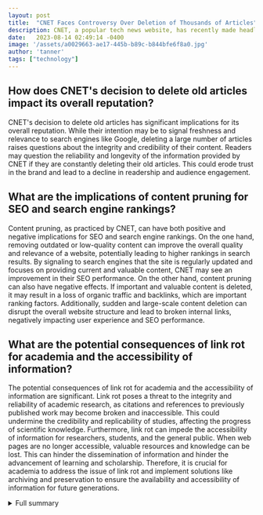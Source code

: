 ```yaml
---
layout: post
title:  "CNET Faces Controversy Over Deletion of Thousands of Articles"
description: CNET, a popular tech news website, has recently made headlines with its decision to delete thousands of its old articles. This move comes as CNET faces challenges, including the controversy over its AI-written articles and layoffs.
date:   2023-08-14 02:49:14 -0400
image: '/assets/a0029663-ae17-445b-b89c-b844bfe6f8a0.jpg'
author: 'tanner'
tags: ["technology"]
---
```


## How does CNET's decision to delete old articles impact its overall reputation?
CNET's decision to delete old articles has significant implications for its overall reputation. While their intention may be to signal freshness and relevance to search engines like Google, deleting a large number of articles raises questions about the integrity and credibility of their content. Readers may question the reliability and longevity of the information provided by CNET if they are constantly deleting their old articles. This could erode trust in the brand and lead to a decline in readership and audience engagement.

## What are the implications of content pruning for SEO and search engine rankings?
Content pruning, as practiced by CNET, can have both positive and negative implications for SEO and search engine rankings. On the one hand, removing outdated or low-quality content can improve the overall quality and relevance of a website, potentially leading to higher rankings in search results. By signaling to search engines that the site is regularly updated and focuses on providing current and valuable content, CNET may see an improvement in their SEO performance. On the other hand, content pruning can also have negative effects. If important and valuable content is deleted, it may result in a loss of organic traffic and backlinks, which are important ranking factors. Additionally, sudden and large-scale content deletion can disrupt the overall website structure and lead to broken internal links, negatively impacting user experience and SEO performance.

## What are the potential consequences of link rot for academia and the accessibility of information?
The potential consequences of link rot for academia and the accessibility of information are significant. Link rot poses a threat to the integrity and reliability of academic research, as citations and references to previously published work may become broken and inaccessible. This could undermine the credibility and replicability of studies, affecting the progress of scientific knowledge. Furthermore, link rot can impede the accessibility of information for researchers, students, and the general public. When web pages are no longer accessible, valuable resources and knowledge can be lost. This can hinder the dissemination of information and hinder the advancement of learning and scholarship. Therefore, it is crucial for academia to address the issue of link rot and implement solutions like archiving and preservation to ensure the availability and accessibility of information for future generations.

<details>
  <summary>Full summary</summary>
CNET, a popular tech news website, has recently made headlines with its decision to delete thousands of its old articles. This move comes as CNET faces challenges, including the controversy over its AI-written articles and layoffs. While the deletion process began with small batches of articles, it dramatically increased in the second half of July. As a result, thousands of articles have been removed in recent weeks.<br><br>CNET has confirmed the content removal but has not disclosed the exact number of deleted articles. The company claims that content deletion is an industry-wide best practice for large sites primarily driven by SEO (Search Engine Optimization) traffic. According to CNET, this practice, known as 'content pruning,' sends a signal to Google that the site is fresh and relevant.<br><br>However, critics argue that CNET's extreme content pruning is misguided. They point out that Google has never advised people to delete content simply because it is old. The causes of link rot, which include website shutdowns, server migrations, shifts to new content management systems, and content pruning for SEO, have also been discussed.<br><br>The transitory nature of online content is a broader issue that this article explores. Archiving and preserving online content have become crucial due to the risk of link rot. Link rot refers to broken links that occur when web pages are no longer accessible. With the increasing frequency of content deletion, archives can be compromised over time, particularly due to copyright issues.<br><br>The controversy surrounding CNET's article deletion has received significant attention from the tech community. Gizmodo, another prominent tech news outlet, published an article exposing CNET for deleting thousands of pages to ``game Google Search.'' Gizmodo's report further confirms CNET's decision to delete articles and highlights how CNET decided which pages to redirect, repurpose, or remove based on factors such as page views, backlink profiles, and time since the last update.<br><br>CNET's belief that content deprecation signals to Google that they are fresh, relevant, and worthy of higher search results has also been scrutinized. Google's Danny Sullivan clarified that there is no penalty for having old content on a website and that older content can still be helpful. In the past, Google advised removing low-quality content to improve rankings for higher quality content. It is important to note that there is often an overlap between old content and low-quality content on a website.<br><br>Prominent Googlers, including John Mueller and Gary Illyes, have advised improving content rather than deleting it. They argue that deleting, improving, and consolidating content can help improve overall content quality and reputation on a topic. Mueller also provided additional commentary on content pruning on Mastodon, emphasizing the importance of a thoughtful approach.<br><br>The impact of removing images from webpages on search engine optimization (SEO) has also been discussed. WordPress, one of the most popular content management systems, provides a way to remove images from a webpage. However, this action can have various implications for SEO, including changes in search appearance and the importance of image alt tags.<br><br>While CNET's article deletion has sparked debate, it is essential to understand how search engines, particularly Google, rank search results. Google uses web crawlers to scan and index pages, and these pages are rated based on their authority and usefulness. The search engine employs a complex algorithm with over 210 known factors to determine the rankings. Higher rankings indicate that a page is more relevant and authoritative.<br><br>Google's algorithm also incorporates Natural Language Processing, a branch of artificial intelligence, to better understand search queries. The company regularly updates its ranking algorithm with minor and major updates. Minor updates occur daily, while major updates take place every 3-6 months. These updates aim to improve search results and show users better and more accurate information.<br><br>Google relies on webmaster and user signals to update its ranking algorithm. The search engine penalizes websites that attempt to manipulate the algorithm for better rankings. The factors influencing rankings include on-page content, off-page factors, and website authority. Pages with high bounce rates and slow loading speeds are considered subpar. To help webmasters optimize their pages, Google provides tools like PageSpeed Insights and Search Console.<br><br>Improving ranking factors can help websites appear higher in search results and increase their organic visibility. However, it is important to note that Google is constantly updating its algorithm to combat SEO tactics, promoting websites with high-quality content and a good user experience.<br><br>The problem of link rot, which poses a threat to the accessibility of information online, has been addressed by the release of a WordPress and Drupal plugin called Amber by Harvard's Berkman Center. Amber helps websites keep linked content accessible by storing copies of web pages. When linked pages go down, Amber serves cached alternatives, preventing link rot and ensuring the availability of information.<br><br>Link rot is a concern because it results in broken links, often due to human or technological errors. It can occur when a site migrates to a new CMS or link structure or when a site goes offline completely. Academics are particularly worried about link rot as it affects citations and references to previously published work. Wikipedia has over 130,000 entries linking to pages that no longer exist, and a Harvard study found that 49 percent of hyperlinks in Supreme Court decisions don't work.<br><br>Solutions to the link rot problem include the Internet Archive Wayback Machine, Perma, and Amber. These services help preserve online content and ensure its availability even if the original source is no longer accessible.<br><br>In conclusion, CNET's decision to delete thousands of old articles has sparked controversy regarding the transitory nature of online content and the battle for SEO ranking. While CNET believes that content pruning is essential for signaling freshness and relevance to Google, critics argue that improving content quality is a better approach. The impact of removing images from webpages on SEO and the broader issue of link rot have also been explored. Academics and organizations like Harvard's Berkman Center are working on solutions to preserve online content and combat the problem of link rot. In this era of evolving digital landscapes, the battle for SEO ranking and the preservation of information are ongoing challenges that require thoughtful consideration and innovative solutions.
</details>
